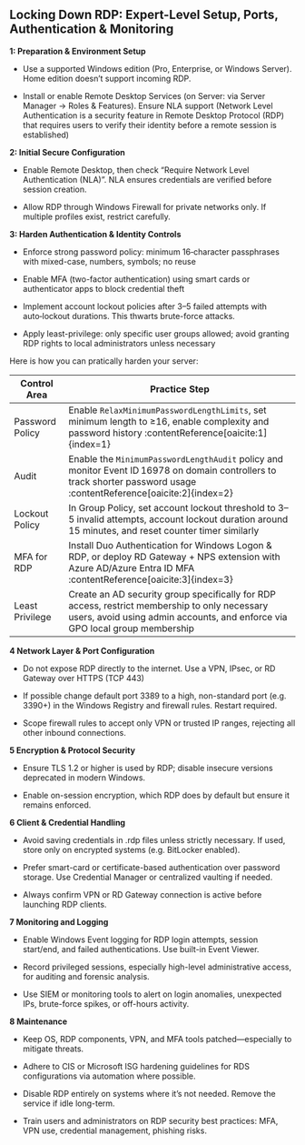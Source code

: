## Locking Down RDP: Expert-Level Setup, Ports, Authentication & Monitoring ##

**1: Preparation & Environment Setup**

- Use a supported Windows edition (Pro, Enterprise, or Windows Server). Home edition doesn’t support incoming RDP.

- Install or enable Remote Desktop Services (on Server: via Server Manager → Roles & Features). Ensure NLA support (Network Level Authentication  is a security feature in Remote Desktop Protocol (RDP) that requires users to verify their identity before a remote session is established)

**2: Initial Secure Configuration**

- Enable Remote Desktop, then check “Require Network Level Authentication (NLA)”. NLA ensures credentials are verified before session creation. 

- Allow RDP through Windows Firewall for private networks only. If multiple profiles exist, restrict carefully. 

**3: Harden Authentication & Identity Controls**

- Enforce strong password policy: minimum 16‑character passphrases with mixed-case, numbers, symbols; no reuse

- Enable MFA (two-factor authentication) using smart cards or authenticator apps to block credential theft

- Implement account lockout policies after 3–5 failed attempts with auto‑lockout durations. This thwarts brute-force attacks.

- Apply least-privilege: only specific user groups allowed; avoid granting RDP rights to local administrators unless necessary

Here is how you can pratically harden your server:

| Control Area     | Practice Step |
|------------------|---------------|
| Password Policy  | Enable `RelaxMinimumPasswordLengthLimits`, set minimum length to ≥16, enable complexity and password history :contentReference[oaicite:1]{index=1} |
| Audit            | Enable the `MinimumPasswordLengthAudit` policy and monitor Event ID 16978 on domain controllers to track shorter password usage :contentReference[oaicite:2]{index=2} |
| Lockout Policy   | In Group Policy, set account lockout threshold to 3–5 invalid attempts, account lockout duration around 15 minutes, and reset counter timer similarly |
| MFA for RDP      | Install Duo Authentication for Windows Logon & RDP, or deploy RD Gateway + NPS extension with Azure AD/Azure Entra ID MFA :contentReference[oaicite:3]{index=3} |
| Least Privilege  | Create an AD security group specifically for RDP access, restrict membership to only necessary users, avoid using admin accounts, and enforce via GPO local group membership |

**4 Network Layer & Port Configuration**

- Do not expose RDP directly to the internet. Use a VPN, IPsec, or RD Gateway over HTTPS (TCP 443)

- If possible change default port 3389 to a high, non-standard port (e.g. 3390+) in the Windows Registry and firewall rules. Restart required.

- Scope firewall rules to accept only VPN or trusted IP ranges, rejecting all other inbound connections.

**5 Encryption & Protocol Security**

- Ensure TLS 1.2 or higher is used by RDP; disable insecure versions deprecated in modern Windows.

- Enable on-session encryption, which RDP does by default but ensure it remains enforced.

**6 Client & Credential Handling**

- Avoid saving credentials in .rdp files unless strictly necessary. If used, store only on encrypted systems (e.g. BitLocker enabled).

- Prefer smart-card or certificate-based authentication over password storage. Use Credential Manager or centralized vaulting if needed.

- Always confirm VPN or RD Gateway connection is active before launching RDP clients.

**7 Monitoring and Logging**

- Enable Windows Event logging for RDP login attempts, session start/end, and failed authentications. Use built-in Event Viewer.

- Record privileged sessions, especially high-level administrative access, for auditing and forensic analysis.

- Use SIEM or monitoring tools to alert on login anomalies, unexpected IPs, brute-force spikes, or off-hours activity.

**8 Maintenance**

- Keep OS, RDP components, VPN, and MFA tools patched—especially to mitigate threats.

- Adhere to CIS or Microsoft ISG hardening guidelines for RDS configurations via automation where possible. 

- Disable RDP entirely on systems where it’s not needed. Remove the service if idle long-term.

- Train users and administrators on RDP security best practices: MFA, VPN use, credential management, phishing risks.
